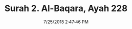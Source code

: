 ---
title       : "Surah 2. Al-Baqara, Ayah 228"
date        : 7/25/2018 2:47:46 PM
draft       : false
type        : "quran"
layout      : "compare"
BookCode    : "CMP"
SurahNumber : "2"
AyahNumber  : "228"
TotalAyah   : "286"
---